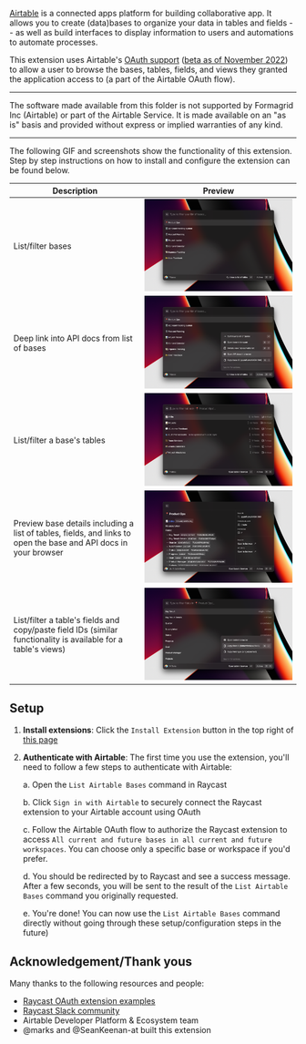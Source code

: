 [Airtable](https://www.airtable.com) is a connected apps platform for building collaborative app. It allows you to create (data)bases to organize your data in tables and fields -- as well as build interfaces to display information to users and automations to automate processes.

This extension uses Airtable's [OAuth support](https://airtable.com/developers/web/guides/oauth-integrations) ([beta as of November 2022](https://community.airtable.com/t/new-beta-new-api-authentication-methods-endpoints-and-public-api-docs/52714)) to allow a user to browse the bases, tables, fields, and views they granted the application access to (a part of the Airtable OAuth flow).

---

The software made available from this folder is not supported by Formagrid Inc (Airtable) or part of the Airtable Service. It is made available on an "as is" basis and provided without express or implied warranties of any kind.

---

The following GIF and screenshots show the functionality of this extension. Step by step instructions on how to install and configure the extension can be found below.

| Description | Preview |
|---|---|
| List/filter bases | [![List/filter bases](./metadata/screenshot-0-list-all-bases.png)](./metadata/screenshot-0-list-all-bases.png) |
| Deep link into API docs from list of bases | [![Deep link into API docs from list of bases](./metadata/screenshot-1-open-api-docs-for-base.png)](./metadata/screenshot-1-open-api-docs-for-base.png) |
| List/filter a base's tables | [![List/filter a base's tables](./metadata/screenshot-2-browse-list-of-tables.png)](./metadata/screenshot-2-browse-list-of-tables.png) |
| Preview base details including a list of tables, fields, and links to open the base and API docs in your browser | [![Preview base details including a list of tables, fields, and links to open the base and API docs in your browser](./metadata/screenshot-2c-base-details-view.png)](./metadata/screenshot-2c-base-details-view.png) |
| List/filter a table's fields and copy/paste field IDs (similar functionality is available for a table's views) | [![List/filter a table's fields and copy/paste field IDs](./metadata/screenshot-3-list-fields-and-copy-id.png)](./metadata/screenshot-3-list-fields-and-copy-id.png) |


## Setup

1. **Install extensions**: Click the `Install Extension` button in the top right of [this page](https://www.raycast.com/marks/raycast-airtable-extension)

2. **Authenticate with Airtable**: The first time you use the extension, you'll need to follow a few steps to authenticate with Airtable:

    a.  Open the `List Airtable Bases` command in Raycast

    b. Click `Sign in with Airtable` to securely connect the Raycast extension to your Airtable account using OAuth
  
    c. Follow the Airtable OAuth flow to authorize the Raycast extension to access `All current and future bases in all current and future workspaces`. You can choose only a specific base or workspace if you'd prefer.

    d. You should be redirected by to Raycast and see a success message. After a few seconds, you will be sent to the result of the `List Airtable Bases` command you originally requested.

    e. You're done! You can now use the `List Airtable Bases` command directly without going through these setup/configuration steps in the future)


## Acknowledgement/Thank yous

Many thanks to the following resources and people:

- [Raycast OAuth extension examples](https://github.com/raycast/extensions/tree/main/examples/api-examples)
- [Raycast Slack community](https://www.raycast.com/community)
- Airtable Developer Platform & Ecosystem team
- @marks and @SeanKeenan-at built this extension